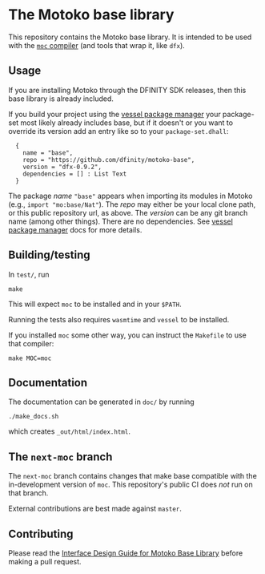 The Motoko base library
=======================



This repository contains the Motoko base library. It is intended to be used with the [`moc` compiler](https://github.com/dfinity/motoko) (and tools that wrap it, like `dfx`).

Usage
-----

If you are installing Motoko through the DFINITY SDK releases, then this base
library is already included.

If you build your project using the [vessel package manager] your package-set most likely already includes base, but if it doesn't or you want to override its version add an entry like so to your `package-set.dhall`:

```
  {
    name = "base",
    repo = "https://github.com/dfinity/motoko-base",
    version = "dfx-0.9.2",
    dependencies = [] : List Text
  }
```

The package _name_ `"base"` appears when importing its modules in Motoko (e.g., `import "mo:base/Nat"`).  The _repo_ may either be your local clone path, or this public repository url, as above.  The _version_ can be any git branch name (among other things).  There are no dependencies.  See [vessel package manager] docs for more details.

[vessel package manager]: https://github.com/kritzcreek/vessel

Building/testing
----------------

In `test/`, run

    make

This will expect `moc` to be installed and in your `$PATH`.

Running the tests also requires `wasmtime` and `vessel` to be installed.

If you installed `moc` some other way, you can instruct the `Makefile` to use
that compiler:

    make MOC=moc

Documentation
-------------

The documentation can be generated in `doc/` by running

    ./make_docs.sh

which creates `_out/html/index.html`.

The `next-moc` branch
---------------------

The `next-moc` branch contains changes that make base compatible with the
in-development version of `moc`. This repository's public CI does _not_ run
on that branch.

External contributions are best made against `master`.

Contributing
------------

Please read the [Interface Design Guide for Motoko Base Library](doc/design.md) before making a pull request.
